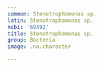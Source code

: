 ```yaml
---
common: Stenotrophomonas sp.
latin: Stenotrophomonas sp.
ncbi: '69392'
title: Stenotrophomonas sp.
group: Bacteria
image: .na.character

---
```

